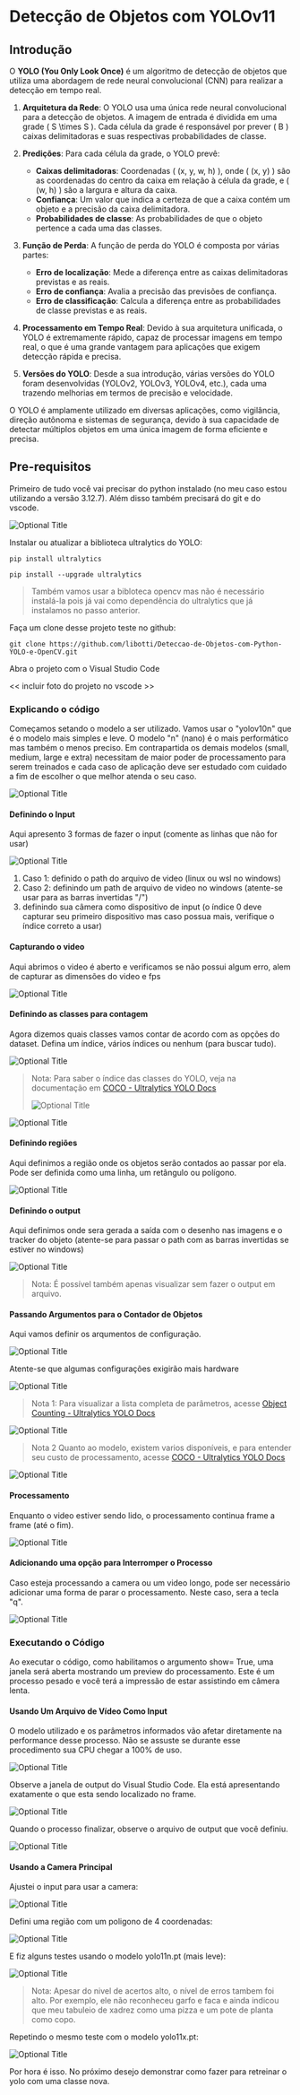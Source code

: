 # Detecção de Objetos com YOLOv11
## Introdução

O **YOLO (You Only Look Once)** é um algoritmo de detecção de objetos que utiliza uma abordagem de rede neural convolucional (CNN) para realizar a detecção em tempo real. 

1. **Arquitetura da Rede**: O YOLO usa uma única rede neural convolucional para a detecção de objetos. A imagem de entrada é dividida em uma grade ( S \times S ). Cada célula da grade é responsável por prever ( B ) caixas delimitadoras e suas respectivas probabilidades de classe.
    
2. **Predições**: Para cada célula da grade, o YOLO prevê:
    
    - **Caixas delimitadoras**: Coordenadas ( (x, y, w, h) ), onde ( (x, y) ) são as coordenadas do centro da caixa em relação à célula da grade, e ( (w, h) ) são a largura e altura da caixa.
    - **Confiança**: Um valor que indica a certeza de que a caixa contém um objeto e a precisão da caixa delimitadora.
    - **Probabilidades de classe**: As probabilidades de que o objeto pertence a cada uma das classes.
3. **Função de Perda**: A função de perda do YOLO é composta por várias partes:
    
    - **Erro de localização**: Mede a diferença entre as caixas delimitadoras previstas e as reais.
    - **Erro de confiança**: Avalia a precisão das previsões de confiança.
    - **Erro de classificação**: Calcula a diferença entre as probabilidades de classe previstas e as reais.
4. **Processamento em Tempo Real**: Devido à sua arquitetura unificada, o YOLO é extremamente rápido, capaz de processar imagens em tempo real, o que é uma grande vantagem para aplicações que exigem detecção rápida e precisa.
    
5. **Versões do YOLO**: Desde a sua introdução, várias versões do YOLO foram desenvolvidas (YOLOv2, YOLOv3, YOLOv4, etc.), cada uma trazendo melhorias em termos de precisão e velocidade.
    

O YOLO é amplamente utilizado em diversas aplicações, como vigilância, direção autônoma e sistemas de segurança, devido à sua capacidade de detectar múltiplos objetos em uma única imagem de forma eficiente e precisa.

## Pre-requisitos

Primeiro de tudo você vai precisar do python instalado (no meu caso estou utilizando a versão 3.12.7). Além disso também precisará do git e do vscode.

![](/../main/assets/SNAG-0002.png?raw=true "Optional Title")


Instalar ou atualizar a biblioteca ultralytics do YOLO:

```
pip install ultralytics
```

```
pip install --upgrade ultralytics
```

> Também vamos usar a bibloteca opencv mas não é necessário instalá-la pois já vai como dependência do ultralytics que já instalamos no passo anterior.

Faça um clone desse projeto teste no github:

```
git clone https://github.com/libotti/Deteccao-de-Objetos-com-Python-YOLO-e-OpenCV.git
```

Abra o projeto com o Visual Studio Code

<< incluir foto do projeto no vscode >>

### Explicando o código

Começamos setando o modelo a ser utilizado. Vamos usar o "yolov10n" que é o modelo mais simples e leve. O modelo "n" (nano) é o mais performático mas também o menos preciso. Em contrapartida os demais modelos (small, medium, large e extra) necessitam de maior poder de processamento para serem treinados e cada caso de aplicação deve ser estudado com cuidado a fim de escolher o que melhor atenda o seu caso. 

![](/../main/assets/SNAG-0018.png?raw=true "Optional Title")

#### Definindo o Input

Aqui apresento 3 formas de fazer o input (comente as linhas que não for usar)

![](/../main/assets/SNAG-0015.png?raw=true "Optional Title")

1. Caso 1: definido o path do arquivo de video (linux ou wsl no windows)
2. Caso 2: definindo um path de arquivo de video no windows (atente-se usar para as barras invertidas "/")
3. definindo sua câmera como dispositivo de input (o índice 0 deve capturar seu primeiro dispositivo mas caso possua mais, verifique o índice correto a usar)

#### Capturando o video

Aqui abrimos o video é aberto e verificamos se não possui algum erro, alem de capturar as dimensões do video e fps

![](/../main/assets/SNAG-0024.png?raw=true "Optional Title")

#### Definindo as classes para contagem

Agora dizemos quais classes vamos contar de acordo com as opções do dataset. Defina um índice, vários índices ou nenhum (para buscar tudo). 

![](/../main/assets/SNAG-0009.png?raw=true "Optional Title")

> Nota:
> Para saber o índice das classes do YOLO, veja na documentação em [COCO - Ultralytics YOLO Docs](https://docs.ultralytics.com/datasets/detect/coco/#dataset-yaml)
> 
> ![](/../main/assets/SNAG-0007.png?raw=true "Optional Title")

![](/../main/assets/SNAG-0017.png?raw=true "Optional Title")

#### Definindo regiões

Aqui definimos a região onde os objetos serão contados ao passar por ela. Pode ser definida como uma linha, um retângulo ou polígono.

![](/../main/assets/SNAG-0010.png?raw=true "Optional Title")

#### Definindo o output

Aqui definimos onde sera gerada a saída com o desenho nas imagens e o tracker do objeto (atente-se para passar o path com as barras invertidas se estiver no windows)

![](/../main/assets/SNAG-0011.png?raw=true "Optional Title")

> Nota:
> É possível também apenas visualizar sem fazer o output em arquivo.

#### Passando Argumentos para o Contador de Objetos

Aqui vamos definir os arqumentos de configuração. 

![](/../main/assets/SNAG-0012.png?raw=true "Optional Title")

Atente-se que algumas configurações exigirão mais hardware

![](/../main/assets/SNAG-0014.png?raw=true "Optional Title")


> Nota 1:
> Para visualizar a lista completa de parâmetros, acesse [Object Counting - Ultralytics YOLO Docs](https://docs.ultralytics.com/guides/object-counting/#real-world-applications)
> 
![](/../main/assets/SNAG-0013.png?raw=true "Optional Title")

> Nota 2
> Quanto ao modelo, existem varios disponíveis, e para entender seu custo de processamento, acesse [COCO - Ultralytics YOLO Docs](https://docs.ultralytics.com/datasets/detect/coco/)
> 
![](/../main/assets/SNAG-0003.png?raw=true "Optional Title")

#### Processamento

Enquanto o video estiver sendo lido, o processamento continua frame a frame (até o fim).

![](/../main/assets/SNAG-0019.png?raw=true "Optional Title")
#### Adicionando uma opção para Interromper o Processo

Caso esteja processando a camera ou um video longo, pode ser necessário adicionar uma forma de parar o processamento. Neste caso, sera a tecla "q".

![](/../main/assets/SNAG-0020.png?raw=true "Optional Title")

### Executando o Código

Ao executar o código, como habilitamos o argumento show= True, uma janela será aberta  mostrando um preview do processamento. Este é um processo pesado e você terá a impressão de estar assistindo em câmera lenta. 

#### Usando Um Arquivo de Vídeo Como Input

O modelo utilizado e os parâmetros informados vão afetar diretamente na performance desse processo. Não se assuste se durante esse procedimento sua CPU chegar a 100% de uso.  

![](/../main/assets/SNAG-0021.png?raw=true "Optional Title")

Observe a janela de output do Visual Studio Code. Ela está apresentando exatamente o que esta sendo localizado no frame.

![](/../main/assets/SNAG-0000.png?raw=true "Optional Title")

Quando o processo finalizar, observe o arquivo de output que você definiu.

![](/../main/assets/SNAG-0001.png?raw=true "Optional Title")

#### Usando a Camera Principal 

Ajustei o input para usar a camera:

![](/../main/assets/SNAG-0015.png?raw=true "Optional Title")

Defini uma região com um poligono de 4 coordenadas:

![](/../main/assets/SNAG-0022.png?raw=true "Optional Title")

E fiz alguns testes usando o modelo yolo11n.pt (mais leve):

![](/../main/assets/SNAG-0008.png?raw=true "Optional Title")


> Nota:
> Apesar do nivel de acertos alto, o nível de erros tambem foi alto. Por exemplo, ele não reconheceu garfo e faca e ainda indicou que meu tabuleio de xadrez como uma pizza e um pote de planta como copo.
> 

Repetindo o mesmo teste com o modelo yolo11x.pt:

![](/../main/assets/SNAG-0023.png?raw=true "Optional Title")

Por hora é isso. No próximo desejo demonstrar como fazer para retreinar o yolo com uma classe nova.
